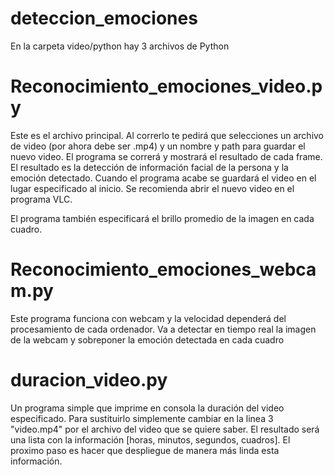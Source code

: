 # deteccion_emociones

En la carpeta video/python hay 3 archivos de Python

# Reconocimiento_emociones_video.py

Este es el archivo principal. Al correrlo te pedirá que selecciones un archivo de video (por ahora debe ser .mp4) y un nombre y path para guardar el nuevo video. 
El programa se correrá y mostrará el resultado de cada frame. El resultado es la detección de información facial de la persona y la emoción detectado.
Cuando el programa acabe se guardará el video en el lugar especificado al inicio. Se recomienda abrir el nuevo video en el programa VLC.

El programa también especificará el brillo promedio de la imagen en cada cuadro.


# Reconocimiento_emociones_webcam.py

Este programa funciona con webcam y la velocidad dependerá del procesamiento de cada ordenador. Va a detectar en tiempo real la imagen de la webcam y sobreponer la emoción detectada en cada cuadro

# duracion_video.py 

Un programa simple que imprime en consola la duración del video especificado. Para sustituirlo simplemente cambiar en la linea 3 "video.mp4" por el archivo del video que se quiere saber. El resultado será una lista con la información [horas, minutos, segundos, cuadros]. El proximo paso es hacer que despliegue de manera más linda esta información.

